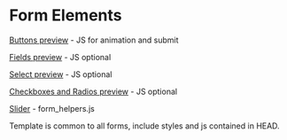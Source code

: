 # Form Elements

[Buttons preview](https://www.envoyhub.com/style-guide-buttons.html) - JS for animation and submit

[Fields preview](https://www.envoyhub.com/style-guide-fields.html) - JS optional 

[Select preview](https://www.envoyhub.com/style-guide-select.html) - JS optional 

[Checkboxes and Radios preview](https://www.envoyhub.com/style-guide-checkboxes-and-radios.html) - JS optional 

[Slider](https://www.envoyhub.com/style-guide-slider.html) - form_helpers.js

Template is common to all forms, include styles and js contained in HEAD.

